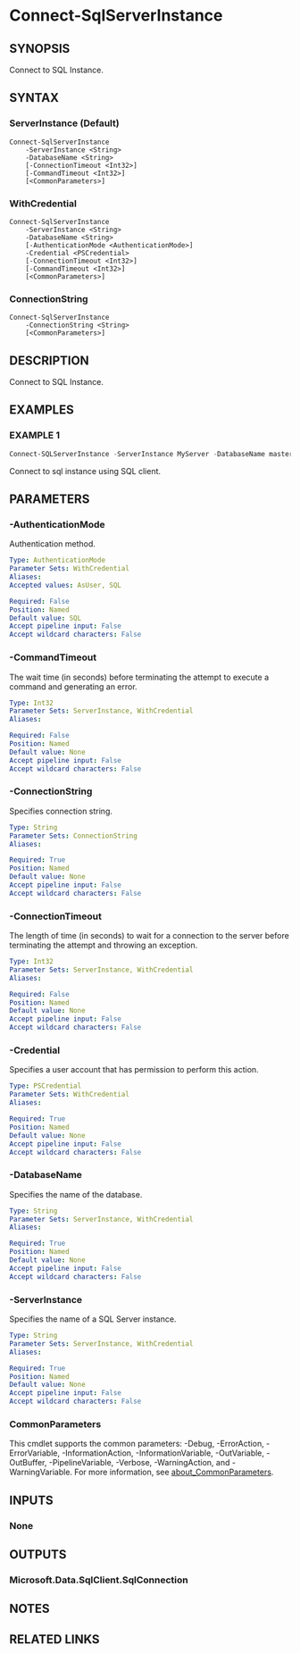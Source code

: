﻿---
external help file: SqlServerTools-help.xml
Module Name: SqlServerTools
online version:
schema: 2.0.0
---

# Connect-SqlServerInstance

## SYNOPSIS
Connect to SQL Instance.

## SYNTAX

### ServerInstance (Default)
```
Connect-SqlServerInstance
	-ServerInstance <String>
	-DatabaseName <String>
	[-ConnectionTimeout <Int32>]
	[-CommandTimeout <Int32>]
	[<CommonParameters>]
```

### WithCredential
```
Connect-SqlServerInstance
	-ServerInstance <String>
	-DatabaseName <String>
	[-AuthenticationMode <AuthenticationMode>]
	-Credential <PSCredential>
	[-ConnectionTimeout <Int32>]
	[-CommandTimeout <Int32>]
	[<CommonParameters>]
```

### ConnectionString
```
Connect-SqlServerInstance
	-ConnectionString <String>
	[<CommonParameters>]
```

## DESCRIPTION
Connect to SQL Instance.

## EXAMPLES

### EXAMPLE 1
```powershell
Connect-SQLServerInstance -ServerInstance MyServer -DatabaseName master
```

Connect to sql instance using SQL client.

## PARAMETERS

### -AuthenticationMode
Authentication method.

```yaml
Type: AuthenticationMode
Parameter Sets: WithCredential
Aliases:
Accepted values: AsUser, SQL

Required: False
Position: Named
Default value: SQL
Accept pipeline input: False
Accept wildcard characters: False
```

### -CommandTimeout
The wait time (in seconds) before terminating the attempt to execute a command and generating an error.

```yaml
Type: Int32
Parameter Sets: ServerInstance, WithCredential
Aliases:

Required: False
Position: Named
Default value: None
Accept pipeline input: False
Accept wildcard characters: False
```

### -ConnectionString
Specifies connection string.

```yaml
Type: String
Parameter Sets: ConnectionString
Aliases:

Required: True
Position: Named
Default value: None
Accept pipeline input: False
Accept wildcard characters: False
```

### -ConnectionTimeout
The length of time (in seconds) to wait for a connection to the server before terminating the attempt and throwing an exception.

```yaml
Type: Int32
Parameter Sets: ServerInstance, WithCredential
Aliases:

Required: False
Position: Named
Default value: None
Accept pipeline input: False
Accept wildcard characters: False
```

### -Credential
Specifies a user account that has permission to perform this action.

```yaml
Type: PSCredential
Parameter Sets: WithCredential
Aliases:

Required: True
Position: Named
Default value: None
Accept pipeline input: False
Accept wildcard characters: False
```

### -DatabaseName
Specifies the name of the database.

```yaml
Type: String
Parameter Sets: ServerInstance, WithCredential
Aliases:

Required: True
Position: Named
Default value: None
Accept pipeline input: False
Accept wildcard characters: False
```

### -ServerInstance
Specifies the name of a SQL Server instance.

```yaml
Type: String
Parameter Sets: ServerInstance, WithCredential
Aliases:

Required: True
Position: Named
Default value: None
Accept pipeline input: False
Accept wildcard characters: False
```

### CommonParameters
This cmdlet supports the common parameters: -Debug, -ErrorAction, -ErrorVariable, -InformationAction, -InformationVariable, -OutVariable, -OutBuffer, -PipelineVariable, -Verbose, -WarningAction, and -WarningVariable. For more information, see [about_CommonParameters](http://go.microsoft.com/fwlink/?LinkID=113216).

## INPUTS

### None

## OUTPUTS

### Microsoft.Data.SqlClient.SqlConnection

## NOTES

## RELATED LINKS
